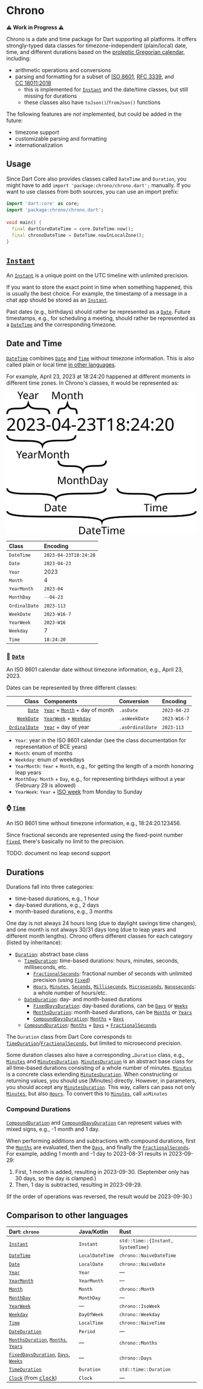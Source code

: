 # Chrono

**⚠️ Work in Progress ⚠️**

Chrono is a date and time package for Dart supporting all platforms.
It offers strongly-typed data classes for timezone-independent (plain/local) date, time, and different durations based on the [proleptic Gregorian calendar], including:

- arithmetic operations and conversions
- parsing and formatting for a subset of [ISO 8601], [RFC 3339], and [CC 18011:2018]
  - this is implemented for [`Instant`] and the date/time classes, but still missing for durations
  - these classes also have `toJson()`/`fromJson()` functions

The following features are _not_ implemented, but could be added in the future:

- timezone support
- customizable parsing and formatting
- internationalization

## Usage

Since Dart Core also provides classes called `DateTime` and `Duration`, you might have to add `import 'package:chrono/chrono.dart';` manually.
If you want to use classes from both sources, you can use an import prefix:

```dart
import 'dart:core' as core;
import 'package:chrono/chrono.dart';

void main() {
  final dartCoreDateTime = core.DateTime.now();
  final chronoDateTime = DateTime.nowInLocalZone();
}
```

## [`Instant`]

An [`Instant`] is a unique point on the UTC timeline with unlimited precision.

If you want to store the exact point in time when something happened, this is usually the best choice.
For example, the timestamp of a message in a chat app should be stored as an [`Instant`].

Past dates (e.g., birthdays) should rather be represented as a [`Date`].
Future timestamps, e.g., for scheduling a meeting, should rather be represented as a [`DateTime`] and the corresponding timezone.

## Date and Time

[`DateTime`] combines [`Date`] and [`Time`] without timezone information.
This is also called plain or local time [in other languages](#comparison-to-other-languages).

For example, April 23, 2023 at 18:24:20 happened at different moments in different time zones.
In Chrono's classes, it would be represented as:

![`DateTime` classes visualization](doc/DateTime%20classes%20visualization.svg)

| Class         | Encoding              |
| :------------ | :-------------------- |
| `DateTime`    | `2023-04-23T18:24:20` |
| `Date`        | `2023-04-23`          |
| `Year`        | 2023                  |
| `Month`       | 4                     |
| `YearMonth`   | `2023-04`             |
| `MonthDay`    | `--04-23`             |
| `OrdinalDate` | `2023-113`            |
| `WeekDate`    | `2023-W16-7`          |
| `YearWeek`    | `2023-W16`            |
| `Weekday`     | 7                     |
| `Time`        | `18:24:20`            |

### 📅 [`Date`]

An ISO 8601 calendar date without timezone information, e.g., April 23, 2023.

Dates can be represented by three different classes:

|           Class | Components                          | Conversion       | Encoding     |
| --------------: | :---------------------------------- | :--------------- | :----------- |
|        [`Date`] | [`Year`] + [`Month`] + day of month | `.asDate`        | `2023-04-23` |
|    [`WeekDate`] | [`YearWeek`] + [`Weekday`]          | `.asWeekDate`    | `2023-W16-7` |
| [`OrdinalDate`] | [`Year`] + day of year              | `.asOrdinalDate` | `2023-113`   |

- `Year`: year in the ISO 8601 calendar (see the class documentation for representation of BCE years)
- `Month`: enum of months
- `Weekday`: enum of weekdays
- `YearMonth`: `Year` + `Month`, e.g., for getting the length of a month honoring leap years
- `MonthDay`: `Month` + `Day`, e.g., for representing birthdays without a year (February 29 is allowed)
- `YearWeek`: `Year` + [ISO week] from Monday to Sunday

### ⌚ [`Time`]

An ISO 8601 time without timezone information, e.g., 18:24:20.123456.

Since fractional seconds are represented using the fixed-point number [`Fixed`], there's basically no limit to the precision.

TODO: document no leap second support

## Durations

Durations fall into three categories:

- time-based durations, e.g., 1 hour
- day-based durations, e.g., 2 days
- month-based durations, e.g., 3 months

One day is not always 24 hours long (due to daylight savings time changes), and one month is not always 30/31 days long (due to leap years and different month lengths).
Chrono offers different classes for each category (listed by inheritance):

- [`Duration`]: abstract base class
  - [`TimeDuration`]: time-based durations: hours, minutes, seconds, milliseconds, etc.
    - [`FractionalSeconds`]: fractional number of seconds with unlimited precision (using [`Fixed`])
    - [`Hours`], [`Minutes`], [`Seconds`], [`Milliseconds`], [`Microseconds`], [`Nanoseconds`]: a whole number of hours/etc.
  - [`DateDuration`]: day- and month-based durations
    - [`FixedDaysDuration`]: day-based durations, can be [`Days`] or [`Weeks`]
    - [`MonthsDuration`]: month-based durations, can be [`Months`] or [`Years`]
    - [`CompoundDaysDuration`]: [`Months`] + [`Days`]
  - [`CompoundDuration`]: [`Months`] + [`Days`] + [`FractionalSeconds`]

The `Duration` class from Dart Core corresponds to [`TimeDuration`]/[`FractionalSeconds`], but limited to microsecond precision.

Some duration classes also have a corresponding `…Duration` class, e.g., [`Minutes`] and [`MinutesDuration`].
[`MinutesDuration`] is an abstract base class for all time-based durations consisting of a whole number of minutes.
[`Minutes`] is a concrete class extending [`MinutesDuration`].
When constructing or returning values, you should use [Minutes] directly.
However, in parameters, you should accept any [`MinutesDuration`].
This way, callers can pass not only [`Minutes`], but also [`Hours`].
To convert this to [`Minutes`], call `asMinutes`

### Compound Durations

[`CompoundDuration`] and [`CompoundDaysDuration`] can represent values with mixed signs, e.g., -1 month and 1 day.

When performing additions and subtractions with compound durations, first the [`Months`] are evaluated, then the [`Days`], and finally the [`FractionalSeconds`].
For example, adding 1 month and -1 day to 2023-08-31 results in 2023-09-29:

1. First, 1 month is added, resulting in 2023-09-30.
   (September only has 30 days, so the day is clamped.)
2. Then, 1 day is subtracted, resulting in 2023-09-29.

(If the order of operations was reversed, the result would be 2023-09-30.)

## Comparison to other languages

| Dart: `chrono`                             | Java/Kotlin     | Rust                               |
| :----------------------------------------- | :-------------- | :--------------------------------- |
| [`Instant`]                                | `Instant`       | `std::time::{Instant, SystemTime}` |
| [`DateTime`]                               | `LocalDateTime` | `chrono::NaiveDateTime`            |
| [`Date`]                                   | `LocalDate`     | `chrono::NaiveDate`                |
| [`Year`]                                   | `Year`          | —                                  |
| [`YearMonth`]                              | `YearMonth`     | —                                  |
| [`Month`]                                  | `Month`         | `chrono::Month`                    |
| [`MonthDay`]                               | `MonthDay`      | —                                  |
| [`YearWeek`]                               | —               | `chrono::IsoWeek`                  |
| [`Weekday`]                                | `DayOfWeek`     | `chrono::Weekday`                  |
| [`Time`]                                   | `LocalTime`     | `chrono::NaiveTime`                |
| [`DateDuration`]                           | `Period`        | —                                  |
| [`MonthsDuration`], [`Months`], [`Years`]  | —               | `chrono::Months`                   |
| [`FixedDaysDuration`], [`Days`], [`Weeks`] | —               | `chrono::Days`                     |
| [`TimeDuration`]                           | `Duration`      | `std::time::Duration`              |
| [`Clock`] (from [<kbd>clock</kbd>])        | `Clock`         | —                                  |

<!-- chrono -->

[`CompoundDaysDuration`]: https://pub.dev/documentation/chrono/latest/chrono/CompoundDaysDuration-class.html
[`CompoundDuration`]: https://pub.dev/documentation/chrono/latest/chrono/CompoundDuration-class.html
[`Date`]: https://pub.dev/documentation/chrono/latest/chrono/Date-class.html
[`DateDuration`]: https://pub.dev/documentation/chrono/latest/chrono/DateDuration-class.html
[`DateTime`]: https://pub.dev/documentation/chrono/latest/chrono/DateTime-class.html
[`Days`]: https://pub.dev/documentation/chrono/latest/chrono/Days-class.html
[`Duration`]: https://pub.dev/documentation/chrono/latest/chrono/Duration-class.html
[`FixedDaysDuration`]: https://pub.dev/documentation/chrono/latest/chrono/FixedDaysDuration-class.html
[`FractionalSeconds`]: https://pub.dev/documentation/chrono/latest/chrono/FractionalSeconds-class.html
[`Hours`]: https://pub.dev/documentation/chrono/latest/chrono/Hours-class.html
[`Instant`]: https://pub.dev/documentation/chrono/latest/chrono/Instant-class.html
[`Microseconds`]: https://pub.dev/documentation/chrono/latest/chrono/Microseconds-class.html
[`Milliseconds`]: https://pub.dev/documentation/chrono/latest/chrono/Milliseconds-class.html
[`Minutes`]: https://pub.dev/documentation/chrono/latest/chrono/Minutes-class.html
[`MinutesDuration`]: https://pub.dev/documentation/chrono/latest/chrono/MinutesDuration-class.html
[`Month`]: https://pub.dev/documentation/chrono/latest/chrono/Month-class.html
[`MonthDay`]: https://pub.dev/documentation/chrono/latest/chrono/MonthDay-class.html
[`Months`]: https://pub.dev/documentation/chrono/latest/chrono/Months-class.html
[`MonthsDuration`]: https://pub.dev/documentation/chrono/latest/chrono/MonthsDuration-class.html
[`Nanoseconds`]: https://pub.dev/documentation/chrono/latest/chrono/Nanoseconds-class.html
[`OrdinalDate`]: https://pub.dev/documentation/chrono/latest/chrono/OrdinalDate-class.html
[`Seconds`]: https://pub.dev/documentation/chrono/latest/chrono/Seconds-class.html
[`Time`]: https://pub.dev/documentation/chrono/latest/chrono/Time-class.html
[`TimeDuration`]: https://pub.dev/documentation/chrono/latest/chrono/TimeDuration-class.html
[`WeekDate`]: https://pub.dev/documentation/chrono/latest/chrono/WeekDate-class.html
[`Weekday`]: https://pub.dev/documentation/chrono/latest/chrono/Weekday-class.html
[`Weeks`]: https://pub.dev/documentation/chrono/latest/chrono/Weeks-class.html
[`Year`]: https://pub.dev/documentation/chrono/latest/chrono/Year-class.html
[`YearMonth`]: https://pub.dev/documentation/chrono/latest/chrono/YearMonth-class.html
[`Years`]: https://pub.dev/documentation/chrono/latest/chrono/Years-class.html
[`YearWeek`]: https://pub.dev/documentation/chrono/latest/chrono/YearWeek-class.html

<!-- clock -->

[<kbd>clock</kbd>]: https://pub.dev/packages/clock
[`Clock`]: https://pub.dev/documentation/clock/latest/clock/Clock-class.html

<!-- fixed -->

[`Fixed`]: https://pub.dev/documentation/fixed/latest/fixed/Fixed-class.html

<!-- external -->

[CC 18011:2018]: https://standards.calconnect.org/csd/cc-18011.html
[ISO 8601]: https://en.wikipedia.org/wiki/ISO_8601
[ISO week]: https://en.wikipedia.org/wiki/ISO_week_date
[Proleptic Gregorian calendar]: https://en.wikipedia.org/wiki/Proleptic_Gregorian_calendar
[RFC 3339]: https://datatracker.ietf.org/doc/html/rfc3339
